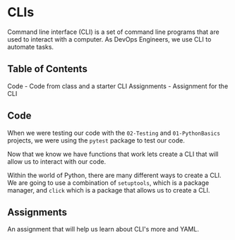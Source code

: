 # CLIs

Command line interface (CLI) is a set of command line programs that are used to interact with a computer. As DevOps Engineers, we use CLI to automate tasks.


## Table of Contents

Code - Code from class and a starter CLI
Assignments - Assignment for the CLI

## Code

When we were testing our code with the `02-Testing` and `01-PythonBasics` projects, we were using the `pytest` package to test our code.

Now that we know we have functions that work lets create a CLI that will allow us to interact with our code.

Within the world of Python, there are many different ways to create a CLI. We are going to use a combination of `setuptools`, which is a package manager, and `click` which is a package that allows us to create a CLI.

## Assignments

An assignment that will help us learn about CLI's more and YAML.


